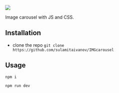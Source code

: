 ![](IMGcarousel.gif)

Image carousel with JS and CSS. 

## Installation
- clone the repo `git clone https://github.com/sulamitaivanov/IMGcarousel`
  
## Usage
`npm i`

`npm run dev`